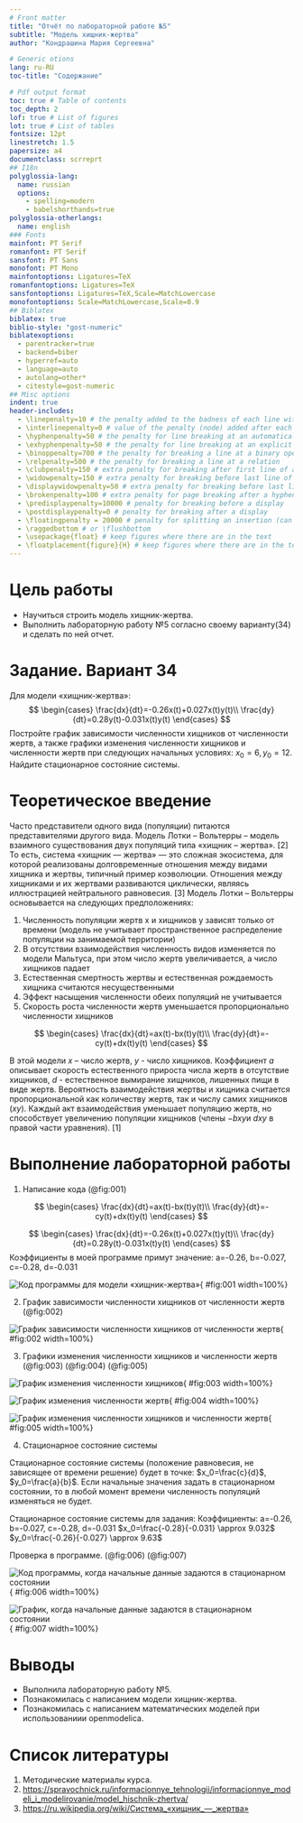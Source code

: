 ```yaml
---
# Front matter
title: "Отчёт по лабораторной работе №5"
subtitle: "Модель хищник-жертва"
author: "Кондрашина Мария Сергеевна"

# Generic otions
lang: ru-RU
toc-title: "Содержание"

# Pdf output format
toc: true # Table of contents
toc_depth: 2
lof: true # List of figures
lot: true # List of tables
fontsize: 12pt
linestretch: 1.5
papersize: a4
documentclass: scrreprt
## I18n
polyglossia-lang:
  name: russian
  options:
	- spelling=modern
	- babelshorthands=true
polyglossia-otherlangs:
  name: english
### Fonts
mainfont: PT Serif
romanfont: PT Serif
sansfont: PT Sans
monofont: PT Mono
mainfontoptions: Ligatures=TeX
romanfontoptions: Ligatures=TeX
sansfontoptions: Ligatures=TeX,Scale=MatchLowercase
monofontoptions: Scale=MatchLowercase,Scale=0.9
## Biblatex
biblatex: true
biblio-style: "gost-numeric"
biblatexoptions:
  - parentracker=true
  - backend=biber
  - hyperref=auto
  - language=auto
  - autolang=other*
  - citestyle=gost-numeric
## Misc options
indent: true
header-includes:
  - \linepenalty=10 # the penalty added to the badness of each line within a paragraph (no associated penalty node) Increasing the value makes tex try to have fewer lines in the paragraph.
  - \interlinepenalty=0 # value of the penalty (node) added after each line of a paragraph.
  - \hyphenpenalty=50 # the penalty for line breaking at an automatically inserted hyphen
  - \exhyphenpenalty=50 # the penalty for line breaking at an explicit hyphen
  - \binoppenalty=700 # the penalty for breaking a line at a binary operator
  - \relpenalty=500 # the penalty for breaking a line at a relation
  - \clubpenalty=150 # extra penalty for breaking after first line of a paragraph
  - \widowpenalty=150 # extra penalty for breaking before last line of a paragraph
  - \displaywidowpenalty=50 # extra penalty for breaking before last line before a display math
  - \brokenpenalty=100 # extra penalty for page breaking after a hyphenated line
  - \predisplaypenalty=10000 # penalty for breaking before a display
  - \postdisplaypenalty=0 # penalty for breaking after a display
  - \floatingpenalty = 20000 # penalty for splitting an insertion (can only be split footnote in standard LaTeX)
  - \raggedbottom # or \flushbottom
  - \usepackage{float} # keep figures where there are in the text
  - \floatplacement{figure}{H} # keep figures where there are in the text
---
```


# Цель работы

- Научиться строить модель хищник-жертва.
- Выполнить лабораторную работу №5 согласно своему варианту(34) и сделать по ней отчет.

# Задание. Вариант 34

Для модели «хищник-жертва»:
$$
\begin{cases}
    \frac{dx}{dt}=-0.26x(t)+0.027x(t)y(t)\\
    \frac{dy}{dt}=0.28y(t)-0.031x(t)y(t)
\end{cases}
$$
Постройте график зависимости численности хищников от численности жертв, а также графики изменения численности хищников и численности жертв при следующих начальных условиях: $x_0=6, y_0=12$. Найдите стационарное состояние системы.

# Теоретическое введение

Часто представители одного вида (популяции) питаются представителями другого вида. Модель Лотки – Вольтерры – модель взаимного существования двух популяций типа «хищник – жертва». [2]
То есть, система «хищник — жертва» — это сложная экосистема, для которой реализованы долговременные отношения между видами хищника и жертвы, типичный пример коэволюции.
Отношения между хищниками и их жертвами развиваются циклически, являясь иллюстрацией нейтрального равновесия. [3]
Модель Лотки – Вольтерры основывается на следующих предположениях:

1. Численность популяции жертв x и хищников y зависят только от времени (модель не учитывает пространственное распределение популяции на 
занимаемой территории)
2. В отсутствии взаимодействия численность видов изменяется по модели Мальтуса, при этом число жертв увеличивается, а число хищников падает
3. Естественная смертность жертвы и естественная рождаемость хищника считаются несущественными
4. Эффект насыщения численности обеих популяций не учитывается
5. Скорость роста численности жертв уменьшается пропорционально численности хищников

$$
\begin{cases}
    \frac{dx}{dt}=ax(t)-bx(t)y(t)\\
    \frac{dy}{dt}=-cy(t)+dx(t)y(t)
\end{cases}
$$

В этой модели $x$ – число жертв, $y$ - число хищников. Коэффициент $a$ описывает скорость естественного прироста числа жертв в отсутствие хищников, $d$ - естественное вымирание хищников, лишенных пищи в виде жертв. Вероятность взаимодействия жертвы и хищника считается пропорциональной как количеству жертв, так и числу самих хищников ($xy$). Каждый акт взаимодействия уменьшает популяцию жертв, но способствует увеличению популяции хищников (члены $-bxy$и $dxy$ в правой части уравнения). [1]

# Выполнение лабораторной работы

1. Написание кода (@fig:001)

$$
\begin{cases}
    \frac{dx}{dt}=ax(t)-bx(t)y(t)\\
    \frac{dy}{dt}=-cy(t)+dx(t)y(t)
\end{cases}
$$

$$
\begin{cases}
    \frac{dx}{dt}=-0.26x(t)+0.027x(t)y(t)\\
    \frac{dy}{dt}=0.28y(t)-0.031x(t)y(t)
\end{cases}
$$
Коэффициенты в моей программе примут значение: a=-0.26, b=-0.027, c=-0.28, d=-0.031

![Код программы для модели «хищник-жертва»](lab5p/c.jpg){ #fig:001 width=100%}

2. График зависимости численности хищников от численности жертв (@fig:002)

![График зависимости численности хищников от численности жертв](lab5p/d.jpg){ #fig:002 width=100%}

3. Графики изменения численности хищников и численности жертв (@fig:003) (@fig:004) (@fig:005)

![График изменения численности хищников](lab5p/h.jpg){ #fig:003 width=100%}

![График изменения численности жертв](lab5p/j.jpg){ #fig:004 width=100%}

![График изменения численности хищников и численности жертв](lab5p/both.jpg){ #fig:005 width=100%}

4. Стационарное состояние системы

Стационарное состояние системы (положение равновесия, не зависящее от времени решение) будет в точке: $x_0=\frac{c}{d}$, $y_0=\frac{a}{b}$.
Если начальные значения задать в стационарном состоянии, то в любой момент времени численность популяций изменяться не будет.

Стационарное состояние системы для задания:
Коэффициенты: a=-0.26, b=-0.027, c=-0.28, d=-0.031
$x_0=\frac{-0.28}{-0.031} \approx 9.032$
$y_0=\frac{-0.26}{-0.027} \approx 9.63$

Проверка в программе.  (@fig:006) (@fig:007)

![Код программы, когда начальные данные задаются в стационарном состоянии](lab5p/c2.jpg){ #fig:006 width=100%}

![График, когда начальные данные задаются в стационарном состоянии](lab5p/both2.jpg){ #fig:007 width=100%}

# Выводы

- Выполнила лабораторную работу №5.
- Познакомилась с написанием модели хищник-жертва.
- Познакомилась с написанием математических моделей при использованиии openmodelica.

# Список литературы

1. Методические материалы курса.
2. https://spravochnick.ru/informacionnye_tehnologii/informacionnye_modeli_i_modelirovanie/model_hischnik-zhertva/
3. https://ru.wikipedia.org/wiki/Система_«хищник_—_жертва»